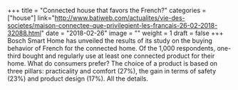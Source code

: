 ﻿+++
title = "Connected house that favors the French?"
categories = ["house"]
link="http://www.batiweb.com/actualites/vie-des-societes/maison-connectee-que-privilegient-les-francais-26-02-2018-32088.html"
date = "2018-02-26"
image = ""
weight = 1
draft = false
+++
Bosch Smart Home has unveiled the results of its study on the buying behavior of French for the connected home. Of the 1,000 respondents, one-third bought and regularly use at least one connected product for their home. What do consumers prefer? The choice of a product is based on three pillars: practicality and comfort (27%), the gain in terms of safety (23%) and product design (17%). All the details.